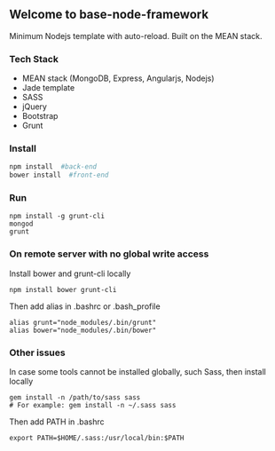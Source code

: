 ## Welcome to base-node-framework
Minimum Nodejs template with auto-reload. Built on the MEAN stack.

### Tech Stack
- MEAN stack (MongoDB, Express, Angularjs, Nodejs)
- Jade template
- SASS
- jQuery
- Bootstrap
- Grunt

### Install
```bash
npm install  #back-end
bower install  #front-end
```

### Run
```shell
npm install -g grunt-cli
mongod
grunt
```

### On remote server with no global write access
Install bower and grunt-cli locally
```shell
npm install bower grunt-cli
```

Then add alias in .bashrc or .bash\_profile
```
alias grunt="node_modules/.bin/grunt"
alias bower="node_modules/.bin/bower"
```

### Other issues
In case some tools cannot be installed globally, such Sass, then install locally
```shell
gem install -n /path/to/sass sass
# For example: gem install -n ~/.sass sass
```
Then add PATH in .bashrc
```
export PATH=$HOME/.sass:/usr/local/bin:$PATH
```
